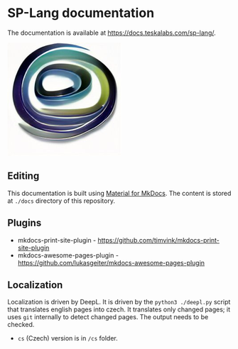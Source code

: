# SP-Lang documentation

The documentation is available at https://docs.teskalabs.com/sp-lang/.

![SP-lang logo](./docs/splang-logo.jpg)


## Editing

This documentation is built using [Material for MkDocs](https://squidfunk.github.io/mkdocs-material/).
The content is stored at `./docs` directory of this repository.


## Plugins

* mkdocs-print-site-plugin - https://github.com/timvink/mkdocs-print-site-plugin
* mkdocs-awesome-pages-plugin - https://github.com/lukasgeiter/mkdocs-awesome-pages-plugin


## Localization

Localization is driven by DeepL.
It is driven by the `python3 ./deepl.py` script that translates english pages into czech.
It translates only changed pages; it uses `git` internally to detect changed pages.
The output needs to be checked.

* `cs` (Czech) version is in `/cs` folder.
